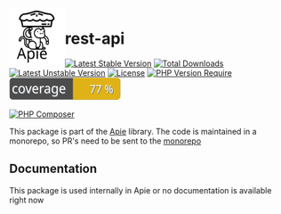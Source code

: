 <img src="https://raw.githubusercontent.com/apie-lib/apie-lib-monorepo/main/docs/apie-logo.svg" width="100px" align="left" />
<h1>rest-api</h1>






 [![Latest Stable Version](http://poser.pugx.org/apie/rest-api/v)](https://packagist.org/packages/apie/rest-api) [![Total Downloads](http://poser.pugx.org/apie/rest-api/downloads)](https://packagist.org/packages/apie/rest-api) [![Latest Unstable Version](http://poser.pugx.org/apie/rest-api/v/unstable)](https://packagist.org/packages/apie/rest-api) [![License](http://poser.pugx.org/apie/rest-api/license)](https://packagist.org/packages/apie/rest-api) [![PHP Version Require](http://poser.pugx.org/apie/rest-api/require/php)](https://packagist.org/packages/apie/rest-api) [![Code coverage](https://raw.githubusercontent.com/apie-lib/rest-api/main/coverage_badge.svg)](https://apie-lib.github.io/coverage/rest-api/index.html)  

[![PHP Composer](https://github.com/apie-lib/rest-api/actions/workflows/php.yml/badge.svg?event=push)](https://github.com/apie-lib/rest-api/actions/workflows/php.yml)

This package is part of the [Apie](https://github.com/apie-lib) library.
The code is maintained in a monorepo, so PR's need to be sent to the [monorepo](https://github.com/apie-lib/apie-lib-monorepo/pulls)

## Documentation
This package is used internally in Apie or no documentation is available right now

